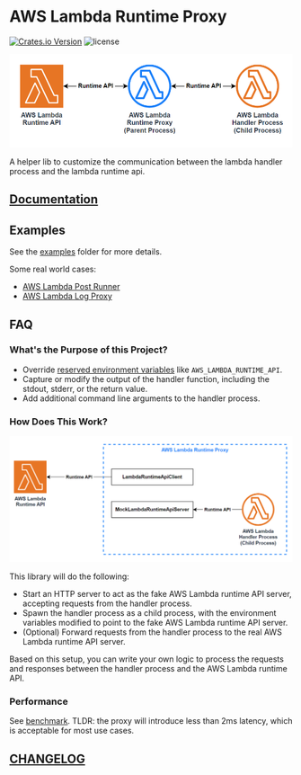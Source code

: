 # AWS Lambda Runtime Proxy

[![Crates.io Version](https://img.shields.io/crates/v/aws-lambda-runtime-proxy?style=flat-square)](https://crates.io/crates/aws-lambda-runtime-proxy)
![license](https://img.shields.io/github/license/DiscreteTom/aws-lambda-runtime-proxy?style=flat-square)

![overview](./img/overview.png)

A helper lib to customize the communication between the lambda handler process and the lambda runtime api.

## [Documentation](https://docs.rs/aws-lambda-runtime-proxy/)

## Examples

See the [examples](./examples) folder for more details.

Some real world cases:

- [AWS Lambda Post Runner](https://github.com/aws-samples/aws-lambda-post-runner/)
- [AWS Lambda Log Proxy](https://github.com/DiscreteTom/aws-lambda-log-proxy)

## FAQ

### What's the Purpose of this Project?

- Override [reserved environment variables](https://docs.aws.amazon.com/lambda/latest/dg/configuration-envvars.html#configuration-envvars-runtime) like `AWS_LAMBDA_RUNTIME_API`.
- Capture or modify the output of the handler function, including the stdout, stderr, or the return value.
- Add additional command line arguments to the handler process.

### How Does This Work?

![proxy](./img/proxy.png)

This library will do the following:

- Start an HTTP server to act as the fake AWS Lambda runtime API server, accepting requests from the handler process.
- Spawn the handler process as a child process, with the environment variables modified to point to the fake AWS Lambda runtime API server.
- (Optional) Forward requests from the handler process to the real AWS Lambda runtime API server.

Based on this setup, you can write your own logic to process the requests and responses between the handler process and the AWS Lambda runtime API.

### Performance

See [benchmark](./benchmark/README.md). TLDR: the proxy will introduce less than 2ms latency, which is acceptable for most use cases.

## [CHANGELOG](./CHANGELOG.md)

